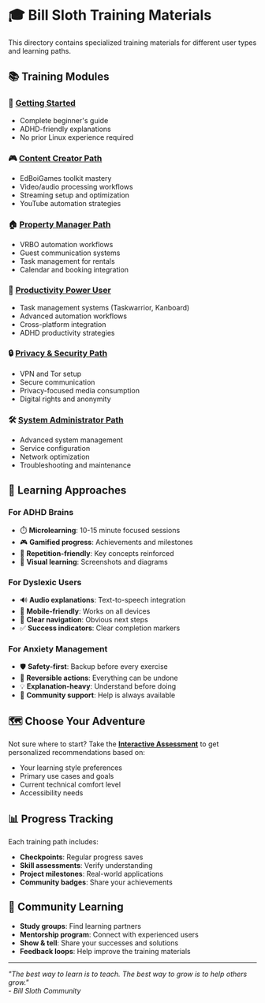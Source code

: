# 🎓 Bill Sloth Training Materials

This directory contains specialized training materials for different user types and learning paths.

## 📚 Training Modules

### 📖 [Getting Started](./getting_started.md)
- Complete beginner's guide
- ADHD-friendly explanations
- No prior Linux experience required

### 🎮 [Content Creator Path](./content_creator_training.md)
- EdBoiGames toolkit mastery
- Video/audio processing workflows
- Streaming setup and optimization
- YouTube automation strategies

### 🏠 [Property Manager Path](./property_manager_training.md)
- VRBO automation workflows
- Guest communication systems
- Task management for rentals
- Calendar and booking integration

### 🧠 [Productivity Power User](./productivity_training.md)
- Task management systems (Taskwarrior, Kanboard)
- Advanced automation workflows
- Cross-platform integration
- ADHD productivity strategies

### 🔒 [Privacy & Security Path](./privacy_security_training.md)
- VPN and Tor setup
- Secure communication
- Privacy-focused media consumption
- Digital rights and anonymity

### 🛠️ [System Administrator Path](./sysadmin_training.md)  
- Advanced system management
- Service configuration
- Network optimization
- Troubleshooting and maintenance

## 🎯 Learning Approaches

### For ADHD Brains
- ⏱️ **Microlearning**: 10-15 minute focused sessions
- 🎮 **Gamified progress**: Achievements and milestones
- 📝 **Repetition-friendly**: Key concepts reinforced
- 🎨 **Visual learning**: Screenshots and diagrams

### For Dyslexic Users
- 🔊 **Audio explanations**: Text-to-speech integration
- 📱 **Mobile-friendly**: Works on all devices
- 🎯 **Clear navigation**: Obvious next steps
- ✅ **Success indicators**: Clear completion markers

### For Anxiety Management
- 🛡️ **Safety-first**: Backup before every exercise
- 🔄 **Reversible actions**: Everything can be undone
- 💡 **Explanation-heavy**: Understand before doing
- 👥 **Community support**: Help is always available

## 🗺️ Choose Your Adventure

Not sure where to start? Take the **[Interactive Assessment](../onboard.sh)** to get personalized recommendations based on:

- Your learning style preferences
- Primary use cases and goals  
- Current technical comfort level
- Accessibility needs

## 📊 Progress Tracking

Each training path includes:
- **Checkpoints**: Regular progress saves
- **Skill assessments**: Verify understanding
- **Project milestones**: Real-world applications
- **Community badges**: Share your achievements

## 🤝 Community Learning

- **Study groups**: Find learning partners
- **Mentorship program**: Connect with experienced users
- **Show & tell**: Share your successes and solutions
- **Feedback loops**: Help improve the training materials

---

*"The best way to learn is to teach. The best way to grow is to help others grow."*  
*- Bill Sloth Community*